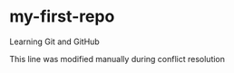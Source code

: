 # my-first-repo
Learning Git and GitHub

This line was modified manually during conflict resolution
